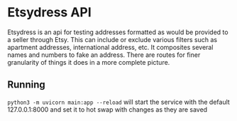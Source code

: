 # Etsydress API

Etsydress is an api for testing addresses formatted
as would be provided to a seller through Etsy. This
can include or exclude various filters such as
apartment addresses, international address, etc. It
composites several names and numbers to fake an
address. There are routes for finer granularity of
things it does in a more complete picture.

## Running
```python3 -m uvicorn main:app --reload``` will start
the service with the default 127.0.0.1:8000 and set
it to hot swap with changes as they are saved
